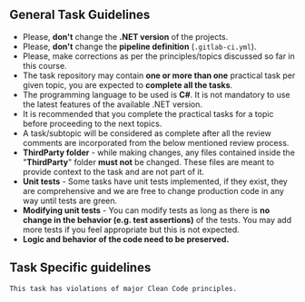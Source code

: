 ## General Task Guidelines

* Please, **don't** change the **.NET version** of the projects.
* Please, **don't** change the **pipeline definition** (`.gitlab-ci.yml`).
* Please, make corrections as per the principles/topics discussed so far in this course.
* The task repository may contain **one or more than one** practical task per given topic, you are expected to **complete all the tasks**.
* The programming language to be used is **C#**. It is not mandatory to use the latest features of the available .NET version.
* It is recommended that you complete the practical tasks for a topic before proceeding to the next topics.
* A task/subtopic will be considered as complete after all the review comments are incorporated from the below mentioned review process.
* **ThirdParty folder** - while making changes, any files contained inside the "**ThirdParty**" folder **must not** be changed. These files are meant to provide context to the task and are not part of it.
* **Unit tests** - Some tasks have unit tests implemented, if they exist, they are comprehensive and we are free to change production code in any way until tests are green.
* **Modifying unit tests** - You can modify tests as long as there is **no change in the behavior (e.g. test assertions)** of the tests. You may add more tests if you feel appropriate but this is not expected.
* **Logic and behavior of the code need to be preserved.**

## Task Specific guidelines

```
This task has violations of major Clean Code principles.
```
